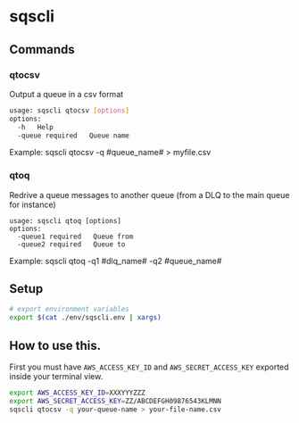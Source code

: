 # sqscli

## Commands

### qtocsv
Output a queue in a csv format

```bash
usage: sqscli qtocsv [options]
options:
  -h   Help
  -queue required   Queue name
```

Example: sqscli qtocsv -q #queue_name# > myfile.csv

### qtoq
Redrive a queue messages to another queue (from a DLQ to the main queue for instance)

```
usage: sqscli qtoq [options]
options:
  -queue1 required   Queue from
  -queue2 required   Queue to
```

Example: sqscli qtoq -q1 #dlq_name# -q2 #queue_name#

## Setup

```bash
# export environment variables
export $(cat ./env/sqscli.env | xargs)
```

## How to use this.
First you must have `AWS_ACCESS_KEY_ID` and `AWS_SECRET_ACCESS_KEY` exported inside your terminal view.

```bash
export AWS_ACCESS_KEY_ID=XXXYYYZZZ
export AWS_SECRET_ACCESS_KEY=ZZ/ABCDEFGH09876543KLMNN
sqscli qtocsv -q your-queue-name > your-file-name.csv
```
